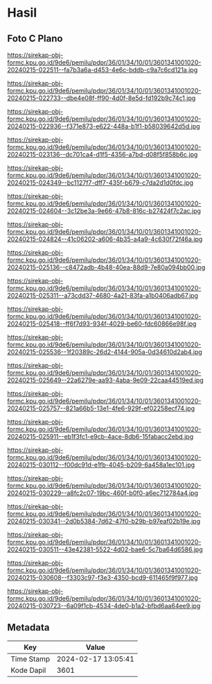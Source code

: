 # Hasil

## Foto C Plano

https://sirekap-obj-formc.kpu.go.id/9de6/pemilu/pdpr/36/01/34/10/01/3601341001020-20240215-022511--fa7b3a6a-d453-4e6c-bddb-c9a7c6cd121a.jpg

https://sirekap-obj-formc.kpu.go.id/9de6/pemilu/pdpr/36/01/34/10/01/3601341001020-20240215-022733--dbe4e08f-ff90-4d0f-8e5d-fd192b9c74c1.jpg

https://sirekap-obj-formc.kpu.go.id/9de6/pemilu/pdpr/36/01/34/10/01/3601341001020-20240215-022936--f371e873-e622-448a-b1f1-b58039642d5d.jpg

https://sirekap-obj-formc.kpu.go.id/9de6/pemilu/pdpr/36/01/34/10/01/3601341001020-20240215-023136--dc701ca4-d1f5-4356-a7bd-d08f5f858b6c.jpg

https://sirekap-obj-formc.kpu.go.id/9de6/pemilu/pdpr/36/01/34/10/01/3601341001020-20240215-024349--bc1127f7-dff7-435f-b679-c7da2d1d0fdc.jpg

https://sirekap-obj-formc.kpu.go.id/9de6/pemilu/pdpr/36/01/34/10/01/3601341001020-20240215-024604--3c12be3a-9e66-47b8-816c-b27424f7c2ac.jpg

https://sirekap-obj-formc.kpu.go.id/9de6/pemilu/pdpr/36/01/34/10/01/3601341001020-20240215-024824--41c06202-a606-4b35-a4a9-4c630f72f46a.jpg

https://sirekap-obj-formc.kpu.go.id/9de6/pemilu/pdpr/36/01/34/10/01/3601341001020-20240215-025136--c8472adb-4b48-40ea-88d9-7e80a094bb00.jpg

https://sirekap-obj-formc.kpu.go.id/9de6/pemilu/pdpr/36/01/34/10/01/3601341001020-20240215-025311--a73cdd37-4680-4a21-83fa-a1b0406adb67.jpg

https://sirekap-obj-formc.kpu.go.id/9de6/pemilu/pdpr/36/01/34/10/01/3601341001020-20240215-025418--ff6f7d93-934f-4029-be60-fdc60866e98f.jpg

https://sirekap-obj-formc.kpu.go.id/9de6/pemilu/pdpr/36/01/34/10/01/3601341001020-20240215-025536--1f20389c-26d2-4144-905a-0d34610d2ab4.jpg

https://sirekap-obj-formc.kpu.go.id/9de6/pemilu/pdpr/36/01/34/10/01/3601341001020-20240215-025649--22a6279e-aa93-4aba-9e09-22caa44519ed.jpg

https://sirekap-obj-formc.kpu.go.id/9de6/pemilu/pdpr/36/01/34/10/01/3601341001020-20240215-025757--821a66b5-13e1-4fe6-929f-ef02258ecf74.jpg

https://sirekap-obj-formc.kpu.go.id/9de6/pemilu/pdpr/36/01/34/10/01/3601341001020-20240215-025911--eb1f3fc1-e9cb-4ace-8db6-15fabacc2ebd.jpg

https://sirekap-obj-formc.kpu.go.id/9de6/pemilu/pdpr/36/01/34/10/01/3601341001020-20240215-030112--f00dc91d-e1fb-4045-b209-6a458a1ec101.jpg

https://sirekap-obj-formc.kpu.go.id/9de6/pemilu/pdpr/36/01/34/10/01/3601341001020-20240215-030229--a8fc2c07-19bc-460f-b0f0-a6ec712784a4.jpg

https://sirekap-obj-formc.kpu.go.id/9de6/pemilu/pdpr/36/01/34/10/01/3601341001020-20240215-030341--2d0b5384-7d62-47f0-b29b-b97eaf02b19e.jpg

https://sirekap-obj-formc.kpu.go.id/9de6/pemilu/pdpr/36/01/34/10/01/3601341001020-20240215-030511--43e42381-5522-4d02-bae6-5c7ba64d6586.jpg

https://sirekap-obj-formc.kpu.go.id/9de6/pemilu/pdpr/36/01/34/10/01/3601341001020-20240215-030608--f3303c97-f3e3-4350-bcd9-611465f9f977.jpg

https://sirekap-obj-formc.kpu.go.id/9de6/pemilu/pdpr/36/01/34/10/01/3601341001020-20240215-030723--6a09f1cb-4534-4de0-b1a2-bfbd6aa64ee9.jpg


## Metadata

| Key        | Value               |
| ---------- | ------------------- |
| Time Stamp | 2024-02-17 13:05:41 |
| Kode Dapil | 3601                |



